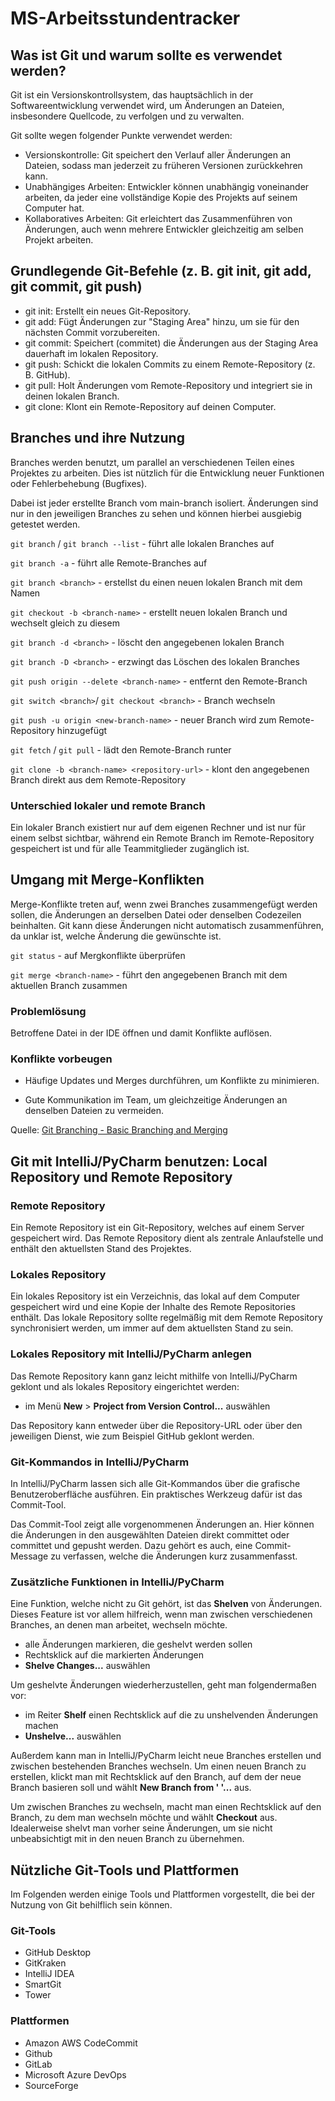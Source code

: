 # MS-Arbeitsstundentracker



## Was ist Git und warum sollte es verwendet werden?

Git ist ein Versionskontrollsystem, das hauptsächlich in der Softwareentwicklung verwendet wird, um Änderungen an Dateien, insbesondere Quellcode, zu verfolgen und zu verwalten.

Git sollte wegen folgender Punkte verwendet werden:

- Versionskontrolle: Git speichert den Verlauf aller Änderungen an Dateien, sodass man jederzeit zu früheren Versionen zurückkehren kann.
- Unabhängiges Arbeiten: Entwickler können unabhängig voneinander arbeiten, da jeder eine vollständige Kopie des Projekts auf seinem Computer hat.
- Kollaboratives Arbeiten: Git erleichtert das Zusammenführen von Änderungen, auch wenn mehrere Entwickler gleichzeitig am selben Projekt arbeiten.

## Grundlegende Git-Befehle (z. B. git init, git add, git commit, git push)

- git init: Erstellt ein neues Git-Repository.
- git add: Fügt Änderungen zur "Staging Area" hinzu, um sie für den nächsten Commit vorzubereiten.
- git commit: Speichert (commitet) die Änderungen aus der Staging Area dauerhaft im lokalen Repository.
- git push: Schickt die lokalen Commits zu einem Remote-Repository (z. B. GitHub).
- git pull: Holt Änderungen vom Remote-Repository und integriert sie in deinen lokalen Branch.
- git clone: Klont ein Remote-Repository auf deinen Computer.




## Branches und ihre Nutzung


Branches werden benutzt, um parallel an verschiedenen Teilen eines Projektes zu arbeiten. Dies ist 
nützlich für die Entwicklung neuer Funktionen oder Fehlerbehebung (Bugfixes). 

Dabei ist jeder erstellte Branch vom main-branch isoliert. Änderungen sind nur in den jeweiligen Branches zu sehen 
und können hierbei ausgiebig getestet werden.


`git branch` / `git branch --list`  - führt alle lokalen Branches auf 

`git branch -a`  - führt alle Remote-Branches auf


`git branch <branch>` - erstellst du einen neuen lokalen Branch mit dem Namen

`git checkout -b <branch-name>` - erstellt neuen lokalen Branch und wechselt gleich zu diesem



`git branch -d <branch>` - löscht den angegebenen lokalen Branch 

`git branch -D <branch>` - erzwingt das Löschen des lokalen Branches 

`git push origin --delete <branch-name>` - entfernt den Remote-Branch


`git switch <branch>`/ `git checkout <branch>` - Branch wechseln

`git push -u origin <new-branch-name>` - neuer Branch wird zum Remote-Repository hinzugefügt


`git fetch` / `git pull` - lädt den Remote-Branch runter

`git clone -b <branch-name> <repository-url>` - klont den angegebenen Branch direkt aus dem Remote-Repository



### Unterschied lokaler und remote Branch

Ein lokaler Branch existiert nur auf dem eigenen Rechner und 
ist nur für einem selbst sichtbar, während ein Remote Branch im Remote-Repository gespeichert ist 
und für alle Teammitglieder zugänglich ist.


## Umgang mit Merge-Konflikten

Merge-Konflikte treten auf, wenn zwei Branches zusammengefügt werden sollen, die Änderungen an derselben Datei oder denselben Codezeilen beinhalten. 
Git kann diese Änderungen nicht automatisch zusammenführen, da unklar ist, welche Änderung die gewünschte ist.

`git status` - auf Mergkonflikte überprüfen

`git merge <branch-name>` - führt den angegebenen Branch <branch-name> mit dem aktuellen Branch zusammen



### Problemlösung

Betroffene Datei in der IDE öffnen und damit Konflikte auflösen.


### Konflikte vorbeugen

- Häufige Updates und Merges durchführen, um Konflikte zu minimieren.

- Gute Kommunikation im Team, um gleichzeitige Änderungen an denselben Dateien zu vermeiden.


Quelle: [Git Branching - Basic Branching and Merging](https://git-scm.com/book/en/v2/Git-Branching-Basic-Branching-and-Merging) 


## Git mit IntelliJ/PyCharm benutzen: Local Repository und Remote Repository

### Remote Repository

Ein Remote Repository ist ein Git-Repository, welches auf einem Server gespeichert wird. Das Remote Repository dient als
zentrale Anlaufstelle und enthält den aktuellsten Stand des Projektes.

### Lokales Repository

Ein lokales Repository ist ein Verzeichnis, das lokal auf dem Computer gespeichert wird und eine Kopie der Inhalte des
Remote Repositories enthält. Das lokale Repository sollte regelmäßig mit dem Remote Repository synchronisiert werden, um
immer auf dem aktuellsten Stand zu sein.

### Lokales Repository mit IntelliJ/PyCharm anlegen

Das Remote Repository kann ganz leicht mithilfe von IntelliJ/PyCharm geklont und als lokales Repository eingerichtet werden:

* im Menü **New** > **Project from Version Control...** auswählen

Das Repository kann entweder über die Repository-URL oder über den jeweiligen Dienst, wie zum Beispiel GitHub geklont
werden.

### Git-Kommandos in IntelliJ/PyCharm

In IntelliJ/PyCharm lassen sich alle Git-Kommandos über die grafische Benutzeroberfläche ausführen. Ein praktisches
Werkzeug dafür ist das Commit-Tool.

Das Commit-Tool zeigt alle vorgenommenen Änderungen an. Hier können die Änderungen in den ausgewählten Dateien direkt
committet oder committet und gepusht werden. Dazu gehört es auch, eine Commit-Message zu verfassen, welche die
Änderungen kurz zusammenfasst.

### Zusätzliche Funktionen in IntelliJ/PyCharm

Eine Funktion, welche nicht zu Git gehört, ist das **Shelven** von Änderungen. Dieses Feature ist vor allem hilfreich, wenn
man zwischen verschiedenen Branches, an denen man arbeitet, wechseln möchte.

* alle Änderungen markieren, die geshelvt werden sollen
* Rechtsklick auf die markierten Änderungen
* **Shelve Changes...** auswählen

Um geshelvte Änderungen wiederherzustellen, geht man folgendermaßen vor:

* im Reiter **Shelf** einen Rechtsklick auf die zu unshelvenden Änderungen machen
* **Unshelve...** auswählen

Außerdem kann man in IntelliJ/PyCharm leicht neue Branches erstellen und zwischen bestehenden Branches wechseln. Um einen
neuen Branch zu erstellen, klickt man mit Rechtsklick auf den Branch, auf dem der neue Branch basieren soll und wählt
**New Branch from ' '...** aus.

Um zwischen Branches zu wechseln, macht man einen Rechtsklick auf den Branch, zu dem man wechseln möchte und wählt
**Checkout** aus. Idealerweise shelvt man vorher seine Änderungen, um sie nicht unbeabsichtigt mit in den neuen Branch
zu übernehmen.


## Nützliche Git-Tools und Plattformen

Im Folgenden werden einige Tools und Plattformen vorgestellt,
die bei der Nutzung von Git behilflich sein können.

### Git-Tools

- GitHub Desktop
- GitKraken
- IntelliJ IDEA
- SmartGit
- Tower


### Plattformen

- Amazon AWS CodeCommit
- Github
- GitLab
- Microsoft Azure DevOps
- SourceForge